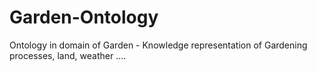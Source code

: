 # Garden-Ontology
Ontology in domain of Garden - Knowledge representation of Gardening processes, land, weather ....
